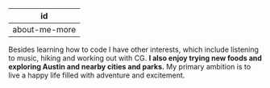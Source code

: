 | id |
|---|
|about-me-more|

Besides learning how to code I have other interests, which include listening to music, hiking and working out with CG. **I also enjoy trying new foods and exploring Austin and nearby cities and parks.**  My primary ambition is to live a happy life filled with adventure and excitement.
